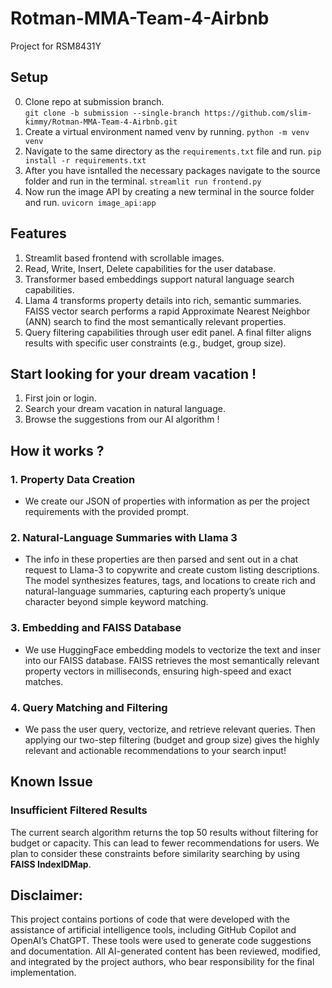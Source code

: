 # Rotman-MMA-Team-4-Airbnb
Project for RSM8431Y
## Setup 
0. Clone repo at submission branch.    
    ```git clone -b submission --single-branch https://github.com/slim-kimmy/Rotman-MMA-Team-4-Airbnb.git```
1. Create a virtual environment named venv by running.
    ```python -m venv venv```
2. Navigate to the same directory as the ```requirements.txt``` file and run.
    ```pip install -r requirements.txt```
3. After you have isntalled the necessary packages navigate to the source folder and run in the terminal.
    ```streamlit run frontend.py```
4. Now run the image API by creating a new terminal in the source folder and run.
    ```uvicorn image_api:app```

## Features
1. Streamlit based frontend with scrollable images.
2. Read, Write, Insert, Delete capabilities for the user database.
3. Transformer based embeddings support natural language search capabilities.
4. Llama 4 transforms property details into rich, semantic summaries. FAISS vector search performs a rapid Approximate Nearest Neighbor (ANN) search to find the most semantically relevant properties.
5. Query filtering capabilities through user edit panel. A final filter aligns results with specific user constraints (e.g., budget, group size).

## Start looking for your dream vacation !
1. First join or login.
2. Search your dream vacation in natural language.
3. Browse the suggestions from our AI algorithm !

## How it works ?
### 1. Property Data Creation
- We create our JSON of properties with information as per the project requirements with the provided prompt.
### 2. Natural-Language Summaries with Llama 3
- The info in these properties are then parsed and sent out in a chat request to Llama-3 to copywrite and create custom listing descriptions. The model synthesizes features, tags, and locations to create rich and natural-language summaries, capturing each property’s unique character beyond simple keyword matching.
### 3. Embedding and FAISS Database
- We use HuggingFace embedding models to vectorize the text and inser into our FAISS database. FAISS retrieves the most semantically relevant property vectors in milliseconds, ensuring high-speed and exact matches.
### 4. Query Matching and Filtering
- We pass the user query, vectorize, and retrieve relevant queries. Then applying our two-step filtering (budget and group size) gives the highly relevant and actionable recommendations to your search input!
  
## Known Issue
### Insufficient Filtered Results
The current search algorithm returns the top 50 results without filtering for budget or capacity. This can lead to fewer recommendations for users. We plan to consider these constraints before similarity searching by using **FAISS IndexIDMap**.

## Disclaimer:
This project contains portions of code that were developed with the assistance of artificial intelligence tools, including GitHub Copilot and OpenAI’s ChatGPT. These tools were used to generate code suggestions and documentation. All AI-generated content has been reviewed, modified, and integrated by the project authors, who bear responsibility for the final implementation.

